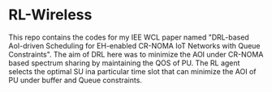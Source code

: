 # RL-Wireless
This repo contains the codes for my IEE WCL paper named "DRL-based AoI-driven Scheduling for EH-enabled CR-NOMA IoT Networks with Queue Constraints". The aim of DRL here was to minimize the AOI under CR-NOMA based spectrum sharing by maintaining the QOS of PU. The RL agent selects the optimal SU ina particular time slot that can minimize the AOI of PU under buffer and Queue constraints.
